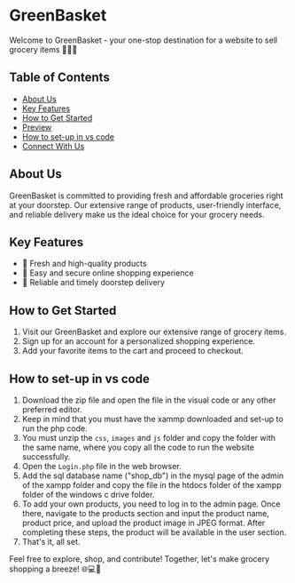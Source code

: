 # GreenBasket

Welcome to GreenBasket - your one-stop destination for a website to sell grocery items 🛒🌽🍅

## Table of Contents
- [About Us](#about)
- [Key Features](#features)
- [How to Get Started](#getting-started)
- [Preview](#preview)
- [How to set-up in vs code](#Setup)
- [Connect With Us](#contact)

## About Us
GreenBasket is committed to providing fresh and affordable groceries right at your doorstep. Our extensive range of products, user-friendly interface, and reliable delivery make us the ideal choice for your grocery needs.

## Key Features
- 🌿 Fresh and high-quality products
- 🛒 Easy and secure online shopping experience
- 🚚 Reliable and timely doorstep delivery

## How to Get Started
1. Visit our GreenBasket and explore our extensive range of grocery items.
2. Sign up for an account for a personalized shopping experience.
3. Add your favorite items to the cart and proceed to checkout.

## How to set-up in vs code
1) Download the zip file and open the file in the visual code or any other preferred editor.
2) Keep in mind that you must have the xammp downloaded and set-up to run the php code.
3) You must unzip the `css`, `images` and `js` folder and copy the folder with the same name, where you copy all the code to run the website successfully.
4) Open the `Login.php` file in the web browser.
5) Add the sql database name ("shop_db") in the mysql page of the admin of the xampp folder and copy the file in the htdocs folder of the xampp folder of the windows c drive folder. 
6) To add your own products, you need to log in to the admin page. Once there, navigate to the products section and input the product name, product price, and upload the product image in JPEG format. After completing these steps, the product will be available in the user section.
7) That's it, all set.

Feel free to explore, shop, and contribute! Together, let's make grocery shopping a breeze! 🌐💻🍞

